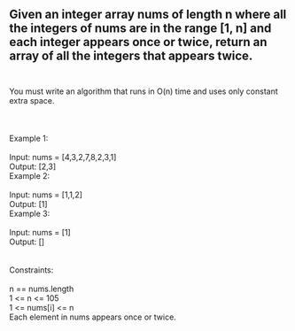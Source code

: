 ## Given an integer array nums of length n where all the integers of nums are in the range [1, n] and each integer appears once or twice, return an array of all the integers that appears twice. <br> <br> 
You must write an algorithm that runs in O(n) time and uses only constant extra space. <br> <br> <br> <br> 
Example 1: <br> <br> 
Input: nums = [4,3,2,7,8,2,3,1] <br> 
Output: [2,3] <br> 
Example 2: <br> <br> 
Input: nums = [1,1,2] <br> 
Output: [1] <br> 
Example 3: <br> <br> 
Input: nums = [1] <br> 
Output: [] <br> <br> <br> 
Constraints: <br> <br> 
n == nums.length <br> 
1 <= n <= 105 <br> 
1 <= nums[i] <= n <br> 
Each element in nums appears once or twice. <br> 
